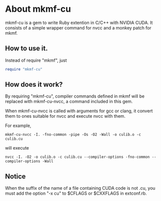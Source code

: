 # About mkmf-cu

mkmf-cu is a gem to write Ruby extention in C/C++ with NVIDIA CUDA. 
It consists of a simple wrapper command for nvcc and a monkey patch for mkmf.

## How to use it.

Instead of require "mkmf", just
```ruby
require "mkmf-cu"
```

## How does it work?

By requiring "mkmf-cu", compiler commands defined in mkmf
will be replaced with mkmf-cu-nvcc, a command included in this gem.

When mkmf-cu-nvcc is called with arguments for gcc or clang,
it convert them to ones suitable for nvcc and execute nvcc with them.

For example,

    mkmf-cu-nvcc -I. -fno-common -pipe -Os -O2 -Wall -o culib.o -c culib.cu

will execute

    nvcc -I. -O2 -o culib.o -c culib.cu --compiler-options -fno-common --compiler-options -Wall

## Notice

When the suffix of the name of a file containing CUDA code is not .cu,
you must add the option "-x cu" to $CFLAGS or $CXXFLAGS in extconf.rb.